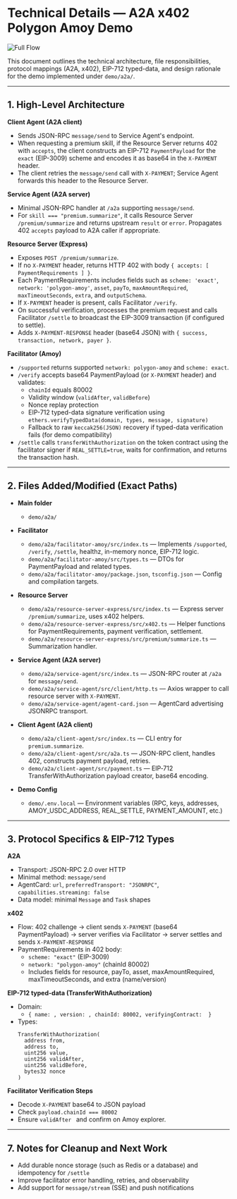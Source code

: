 # Technical Details — A2A x402 Polygon Amoy Demo

![Full Flow](/Users/agada/x402_polygon/demo/a2a/frontend/image.png)

This document outlines the technical architecture, file responsibilities, protocol mappings (A2A, x402), EIP-712 typed-data, and design rationale for the demo implemented under `demo/a2a/`.

***

## 1. High-Level Architecture

**Client Agent (A2A client)**
- Sends JSON-RPC `message/send` to Service Agent's endpoint.
- When requesting a premium skill, if the Resource Server returns 402 with `accepts`, the client constructs an EIP-712 `PaymentPayload` for the `exact` (EIP-3009) scheme and encodes it as base64 in the `X-PAYMENT` header.
- The client retries the `message/send` call with `X-PAYMENT`; Service Agent forwards this header to the Resource Server.

**Service Agent (A2A server)**
- Minimal JSON-RPC handler at `/a2a` supporting `message/send`.
- For `skill === "premium.summarize"`, it calls Resource Server `/premium/summarize` and returns upstream `result` or `error`. Propagates 402 `accepts` payload to A2A caller if appropriate.

**Resource Server (Express)**
- Exposes `POST /premium/summarize`.
- If no `X-PAYMENT` header, returns HTTP 402 with body `{ accepts: [ PaymentRequirements ] }`.
- Each PaymentRequirements includes fields such as `scheme: 'exact'`, `network: 'polygon-amoy'`, `asset`, `payTo`, `maxAmountRequired`, `maxTimeoutSeconds`, `extra`, and `outputSchema`.
- If `X-PAYMENT` header is present, calls Facilitator `/verify`.
- On successful verification, processes the premium request and calls Facilitator `/settle` to broadcast the EIP-3009 transaction (if configured to settle).
- Adds `X-PAYMENT-RESPONSE` header (base64 JSON) with `{ success, transaction, network, payer }`.

**Facilitator (Amoy)**
- `/supported` returns supported `network: polygon-amoy` and `scheme: exact`.
- `/verify` accepts base64 PaymentPayload (or `X-PAYMENT` header) and validates:
  - `chainId` equals 80002
  - Validity window (`validAfter`, `validBefore`)
  - Nonce replay protection
  - EIP-712 typed-data signature verification using `ethers.verifyTypedData(domain, types, message, signature)`
  - Fallback to raw `keccak256(JSON)` recovery if typed-data verification fails (for demo compatibility)
- `/settle` calls `transferWithAuthorization` on the token contract using the facilitator signer if `REAL_SETTLE=true`, waits for confirmation, and returns the transaction hash.

***

## 2. Files Added/Modified (Exact Paths)

- **Main folder**
  - `demo/a2a/`

- **Facilitator**
  - `demo/a2a/facilitator-amoy/src/index.ts` — Implements `/supported`, `/verify`, `/settle`, healthz, in-memory nonce, EIP-712 logic.
  - `demo/a2a/facilitator-amoy/src/types.ts` — DTOs for PaymentPayload and related types.
  - `demo/a2a/facilitator-amoy/package.json`, `tsconfig.json` — Config and compilation targets.

- **Resource Server**
  - `demo/a2a/resource-server-express/src/index.ts` — Express server `/premium/summarize`, uses x402 helpers.
  - `demo/a2a/resource-server-express/src/x402.ts` — Helper functions for PaymentRequirements, payment verification, settlement.
  - `demo/a2a/resource-server-express/src/premium/summarize.ts` — Summarization handler.

- **Service Agent (A2A server)**
  - `demo/a2a/service-agent/src/index.ts` — JSON-RPC router at `/a2a` for `message/send`.
  - `demo/a2a/service-agent/src/client/http.ts` — Axios wrapper to call resource server with `X-PAYMENT`.
  - `demo/a2a/service-agent/agent-card.json` — AgentCard advertising JSONRPC transport.

- **Client Agent (A2A client)**
  - `demo/a2a/client-agent/src/index.ts` — CLI entry for `premium.summarize`.
  - `demo/a2a/client-agent/src/a2a.ts` — JSON-RPC client, handles 402, constructs payment payload, retries.
  - `demo/a2a/client-agent/src/payment.ts` — EIP‑712 TransferWithAuthorization payload creator, base64 encoding.

- **Demo Config**
  - `demo/.env.local` — Environment variables (RPC, keys, addresses, AMOY_USDC_ADDRESS, REAL_SETTLE, PAYMENT_AMOUNT, etc.)

***

## 3. Protocol Specifics & EIP-712 Types

**A2A**
- Transport: JSON-RPC 2.0 over HTTP
- Minimal method: `message/send`
- AgentCard: `url`, `preferredTransport: "JSONRPC"`, `capabilities.streaming: false`
- Data model: minimal `Message` and `Task` shapes

**x402**
- Flow: 402 challenge → client sends `X-PAYMENT` (base64 PaymentPayload) → server verifies via Facilitator → server settles and sends `X-PAYMENT-RESPONSE`
- PaymentRequirements in 402 body:
  - `scheme: "exact"` (EIP-3009)
  - `network: "polygon-amoy"` (chainId 80002)
  - Includes fields for resource, payTo, asset, maxAmountRequired, maxTimeoutSeconds, and extra (name/version)

**EIP-712 typed-data (TransferWithAuthorization)**
- Domain:
  - `{ name: , version: , chainId: 80002, verifyingContract:  }`
- Types:
  ```
  TransferWithAuthorization(
    address from,
    address to,
    uint256 value,
    uint256 validAfter,
    uint256 validBefore,
    bytes32 nonce
  )
  ```

**Facilitator Verification Steps**
- Decode `X-PAYMENT` base64 to JSON payload
- Check `payload.chainId === 80002`
- Ensure `validAfter ` and confirm on Amoy explorer.

***

## 7. Notes for Cleanup and Next Work

- Add durable nonce storage (such as Redis or a database) and idempotency for `/settle`
- Improve facilitator error handling, retries, and observability
- Add support for `message/stream` (SSE) and push notifications

